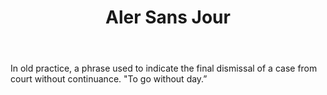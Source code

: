 ---
title: Aler Sans Jour
letter: A
permalink: "/definitions/aler-sans-jour.html"
body: In old practice, a phrase used to indicate the final dismissal of a case from
  court without continuance. "To go without day.”
published_at: '2018-07-07'
source: Black's Law Dictionary
layout: post
---
